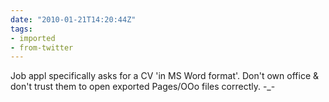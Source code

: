 ```yaml
---
date: "2010-01-21T14:20:44Z"
tags:
- imported
- from-twitter
---
```

Job appl specifically asks for a CV 'in MS Word format'. Don't own office & don't trust them to open exported Pages/OOo files correctly. -_-
